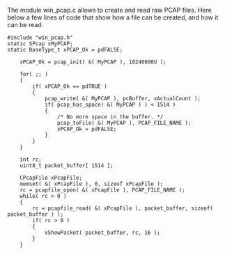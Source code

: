 The module win_pcap.c allows to create and read raw PCAP files.
Here below a few lines of code that show how a file can be created, and how it can be read.

    #include "win_pcap.h"
    static SPcap xMyPCAP;
    static BaseType_t xPCAP_Ok = pdFALSE;
    
        xPCAP_Ok = pcap_init( &( MyPCAP ), 10240000U );
    
        for( ;; )
        {
            if( xPCAP_Ok == pdTRUE )
            {
                pcap_write( &( MyPCAP ), pcBuffer, xActualCount );
                if( pcap_has_space( &( MyPCAP ) ) < 1514 )
                {
					/* No more space in the buffer. */
                    pcap_toFile( &( MyPCAP ), PCAP_FILE_NAME );
                    xPCAP_Ok = pdFALSE;
                }
            }
        }
    
        int rc;
        uint8_t packet_buffer[ 1514 ];
    
        CPcapFile xPcapFile;
        memset( &( xPcapFile ), 0, sizeof xPcapFile );
        rc = pcapfile_open( &( xPcapFile ), PCAP_FILE_NAME );
        while( rc > 0 )
        {
            rc = pcapfile_read( &( xPcapFile ), packet_buffer, sizeof( packet_buffer ) );
            if( rc > 0 )
            {
                vShowPacket( packet_buffer, rc, 16 );
            }
        }
